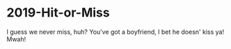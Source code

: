 # 2019-Hit-or-Miss
I guess we never miss, huh?
You've got a boyfriend, I bet he doesn' kiss ya!
Mwah!